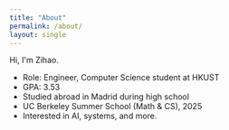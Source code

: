 ```yaml
---
title: "About"
permalink: /about/
layout: single
---
```

Hi, I'm Zihao.
- Role: Engineer, Computer Science student at HKUST
- GPA: 3.53
- Studied abroad in Madrid during high school
- UC Berkeley Summer School (Math & CS), 2025
- Interested in AI, systems, and more.